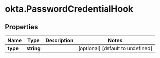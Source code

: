 # okta.PasswordCredentialHook

## Properties

Name | Type | Description | Notes
------------ | ------------- | ------------- | -------------
**type** | **string** |  | [optional] [default to undefined]

